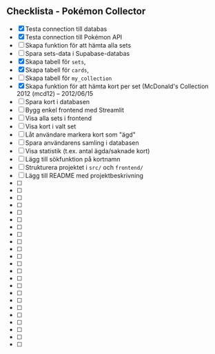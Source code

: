 ## Checklista - Pokémon Collector
- [x] Testa connection till databas
- [x] Testa connection till Pokémon API
- [ ] Skapa funktion för att hämta alla sets
- [ ] Spara sets-data i Supabase-databas
- [x] Skapa tabell för `sets`,
- [x] Skapa tabell för `cards`, 
- [ ] Skapa tabell för `my_collection`
- [x] Skapa funktion för att hämta kort per set (McDonald's Collection 2012 (mcd12) – 2012/06/15
- [ ] Spara kort i databasen
- [ ] Bygg enkel frontend med Streamlit
- [ ] Visa alla sets i frontend
- [ ] Visa kort i valt set
- [ ] Låt användare markera kort som "ägd"
- [ ] Spara användarens samling i databasen
- [ ] Visa statistik (t.ex. antal ägda/saknade kort)
- [ ] Lägg till sökfunktion på kortnamn
- [ ] Strukturera projektet i `src/` och `frontend/`
- [ ] Lägg till README med projektbeskrivning
- [ ] 
- [ ] 
- [ ] 
- [ ] 
- [ ] 
- [ ] 
- [ ] 
- [ ] 
- [ ] 
- [ ] 
- [ ] 
- [ ] 
- [ ] 
- [ ] 
- [ ] 
- [ ] 
- [ ] 
- [ ] 
- [ ] 
- [ ] 
- [ ] 
- [ ] 
- [ ] 